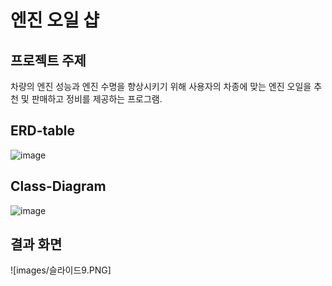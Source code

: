 # 엔진 오일 샵
## 프로젝트 주제
차량의 엔진 성능과 엔진 수명을 향상시키기 위해 사용자의 차종에 맞는 엔진 오일을 추천 및 판매하고 정비를 제공하는 프로그램.

## ERD-table
![image](https://github.com/user-attachments/assets/4a6a0273-8534-4dfb-9ba6-24a12ca6d38a)

## Class-Diagram
![image](https://github.com/user-attachments/assets/0f916243-c78f-4fbf-8383-abea5d24eccf)

## 결과 화면

![images/슬라이드9.PNG]
